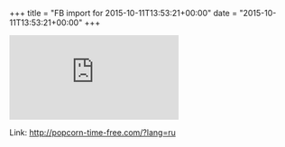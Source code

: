 +++
title = "FB import for 2015-10-11T13:53:21+00:00"
date = "2015-10-11T13:53:21+00:00"
+++



![Phote](https://external.xx.fbcdn.net/safe_image.php?d=AQDfUUFiNv4gYwcN&w=130&h=130&url=http%3A%2F%2Fpopcorn-time-free.com%2Fimages%2Fheader-ui.jpg&cfs=1&_nc_hash=AQCwfn2Cb6r5eEA6)


Link: http://popcorn-time-free.com/?lang=ru
